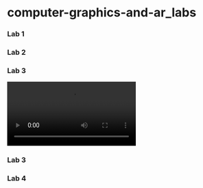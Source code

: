 # computer-graphics-and-ar_labs


### Lab 1



### Lab 2



### Lab 3
![box](lab3/box/box_render.mp4)


### Lab 3



### Lab 4
